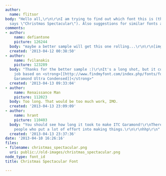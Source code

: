 ```yaml
---
author:
  name: flitsor
body: "Hello all,\r\n\r\nI am trying to find out which font this is (the one that
  says \"Christmas Spectacular\"). Also suggestions for similar fonts are welcome.\r\n\r\nThanks!\r\n\r\nPeter"
comments:
- author:
    name: defiantone
    picture: 126244
  body: "maybe a better sample will get this one rolling...\r\n\r\n[img:sites/default/files/old-images/00000000000000028805-900x900_300dpi_RGB_6607.jpg]"
  created: '2013-04-12 00:38:50'
- author:
    name: fvilanakis
    picture: 123289
  body: "Thanks for the better sample :)\r\nIt's a long shot, but it could be a custom
    job based on <strong>[[http://www.findmyfont.com/index.php/fonts/font-preview?fset=ITC&ffam=ITC%20Garamond%20LT%20Ultra%20Condensed%20-%20Regular&fid=bec47766b6178be5514fb83684c20cdf&fsize=60&text=CHRISTMAS%20SPECTACULAR&wrap=2|ITC
    Garamond Ultra Condensed]]</strong>"
  created: '2013-04-13 09:33:04'
- author:
    name: Renaissance Man
    picture: 112023
  body: Too long. That would be too much work, IMO.
  created: '2013-04-13 23:09:09'
- author:
    name: hrant
    picture: 110403
  body: "You should see how long it took to make ITC Garamond!\r\nThere <em>are</em>
    people who put a lot of effort into making things.\r\n\r\nhhp\r\n"
  created: '2013-04-13 23:37:36'
date: '2013-04-10 16:26:16'
files:
- filename: christmas_spectacular.png
  uri: public://old-images/christmas_spectacular.png
node_type: font_id
title: Christmas Spectacular Font

---
```

